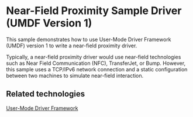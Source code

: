 <!---
    name: Near-Field Proximity Sample Driver (UMDF Version 1)
    platform: UMDF1
    language: cpp
    category: Proximity
    description: Demonstrates how to use UMDF version 1 to write a near-field proximity driver.
    samplefwlink: https://go.microsoft.com/fwlink/p/?LinkId=620200
--->


Near-Field Proximity Sample Driver (UMDF Version 1)
===================================================

This sample demonstrates how to use User-Mode Driver Framework (UMDF) version 1 to write a near-field proximity driver.

Typically, a near-field proximity driver would use near-field technologies such as Near Field Communication (NFC), TransferJet, or Bump. However, this sample uses a TCP/IPv6 network connection and a static configuration between two machines to simulate near-field interaction.

Related technologies
--------------------
[User-Mode Driver Framework](https://msdn.microsoft.com/en-us/library/windows/hardware/ff560456)

